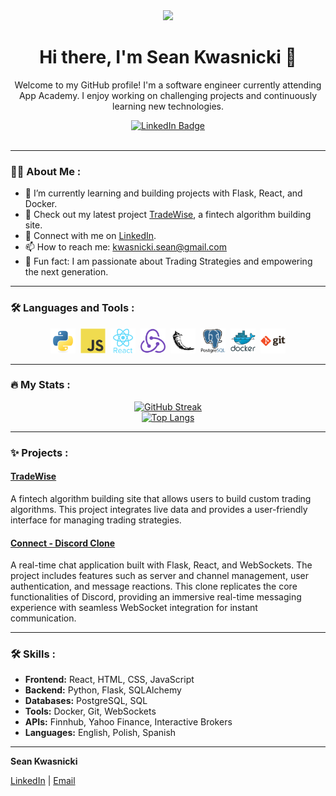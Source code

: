 <div id="header" align="center">
  <img src="https://media.giphy.com/media/2IudUHdI075HL02Pkk/giphy.gif" width="200"/>
</div>


<h1 align="center">
  Hi there, I'm Sean Kwasnicki 👋
</h1>

<p align="center">Welcome to my GitHub profile! I'm a software engineer currently attending App Academy. I enjoy working on challenging projects and continuously learning new technologies.</p>

<div id="badges" align="center">
  <a href="https://www.linkedin.com/in/sean-kwasnicki-95a452321">
    <img src="https://img.shields.io/badge/LinkedIn-blue?style=for-the-badge&logo=linkedin&logoColor=white" alt="LinkedIn Badge"/>
  </a>
</div>

<img src="https://komarev.com/ghpvc/?username=Sean-Kwasnicki&style=flat-square&color=blue" alt=""/>

---

### :man_technologist: About Me :

- 🌱 I’m currently learning and building projects with Flask, React, and Docker.
- 🔭 Check out my latest project [TradeWise](https://tradewise-algobuilder.onrender.com/), a fintech algorithm building site.
- 💼 Connect with me on [LinkedIn](https://www.linkedin.com/in/sean-kwasnicki-95a452321).
- 📫 How to reach me: [kwasnicki.sean@gmail.com](mailto:kwasnicki.sean@gmail.com)
- 🌟 Fun fact: I am passionate about Trading Strategies and empowering the next generation.

---

### :hammer_and_wrench: Languages and Tools :

<div align="center">
  <img src="https://github.com/devicons/devicon/blob/master/icons/python/python-original.svg" title="Python" alt="Python" width="40" height="40"/>&nbsp;
  <img src="https://github.com/devicons/devicon/blob/master/icons/javascript/javascript-original.svg" title="JavaScript" alt="JavaScript" width="40" height="40"/>&nbsp;
  <img src="https://github.com/devicons/devicon/blob/master/icons/react/react-original-wordmark.svg" title="React" alt="React" width="40" height="40"/>&nbsp;
  <img src="https://github.com/devicons/devicon/blob/master/icons/redux/redux-original.svg" title="Redux" alt="Redux" width="40" height="40"/>&nbsp;
  <img src="https://github.com/devicons/devicon/blob/master/icons/flask/flask-original.svg" title="Flask" alt="Flask" width="40" height="40"/>&nbsp;
  <img src="https://github.com/devicons/devicon/blob/master/icons/postgresql/postgresql-original-wordmark.svg" title="PostgreSQL" alt="PostgreSQL" width="40" height="40"/>&nbsp;
  <img src="https://github.com/devicons/devicon/blob/master/icons/docker/docker-original-wordmark.svg" title="Docker" alt="Docker" width="40" height="40"/>&nbsp;
  <img src="https://github.com/devicons/devicon/blob/master/icons/git/git-original-wordmark.svg" title="Git" alt="Git" width="40" height="40"/>
</div>

---

### :fire: My Stats :

<div align="center">
  <a href="https://git.io/streak-stats">
    <img src="http://github-readme-streak-stats.herokuapp.com?user=Sean-Kwasnicki&theme=dark&background=000000" alt="GitHub Streak"/>
  </a>
</div>
<div align="center">
  <a href="https://github.com/anuraghazra/github-readme-stats">
    <img src="https://github-readme-stats.vercel.app/api/top-langs/?username=Sean-Kwasnicki&layout=compact&theme=vision-friendly-dark" alt="Top Langs"/>
  </a>
</div>

---

### :sparkles: Projects :

#### [TradeWise](https://tradewise-algobuilder.onrender.com/)
A fintech algorithm building site that allows users to build custom trading algorithms. This project integrates live data and provides a user-friendly interface for managing trading strategies.

#### [Connect - Discord Clone](https://connect-0hg1.onrender.com)
A real-time chat application built with Flask, React, and WebSockets. The project includes features such as server and channel management, user authentication, and message reactions. This clone replicates the core functionalities of Discord, providing an immersive real-time messaging experience with seamless WebSocket integration for instant communication.

---

### :hammer_and_wrench: Skills :

- **Frontend:** React, HTML, CSS, JavaScript
- **Backend:** Python, Flask, SQLAlchemy
- **Databases:** PostgreSQL, SQL
- **Tools:** Docker, Git, WebSockets
- **APIs:** Finnhub, Yahoo Finance, Interactive Brokers
- **Languages:** English, Polish, Spanish

---

**Sean Kwasnicki**

[LinkedIn](https://www.linkedin.com/in/sean-kwasnicki-95a452321) | [Email](mailto:kwasnicki.sean@gmail.com)

